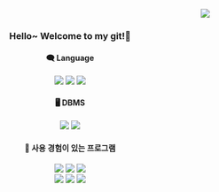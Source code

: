 <p align="right">
  <a href="https://hits.seeyoufarm.com">
    <img src="https://hits.seeyoufarm.com/api/count/incr/badge.svg?url=https%3A%2F%2Fgithub.com%2Fjykim3097&count_bg=%23E4CAF7&title_bg=%23555555&icon=&icon_color=%23E7E7E7&title=hits&edge_flat=false"/>
  </a>
</p>

<div align="center">
  <h3> Hello~ Welcome to my git!🎈</h3>
  <h4> 🗨️ Language</h4>
  <img src="https://img.shields.io/badge/Java-007396?style=flat&logo=Java&logoColor=white"/> 
  <img src="https://img.shields.io/badge/JavaScript-F7DF1E?style=flat&logo=JavaScript&logoColor=white"/> 
  <img src="https://img.shields.io/badge/Python-3766AB?style=flat&logo=Python&logoColor=white"/>
  
  <h4> 🖥️ DBMS </h4>
  <img src="https://img.shields.io/badge/Oracle-F80000?style=flat&logo=Oracle&logoColor=white"/>
  <img src="https://img.shields.io/badge/MySQL-#4479A1?style=flat&logo=MySQL&logoColor="MySQL"/>

  <h4>📢 사용 경험이 있는 프로그램 </h4>
  <img src="https://img.shields.io/badge/GitHub-181717?style=flat&logo=GitHub&logoColor=white"/> <img src="https://img.shields.io/badge/Eclipse-2C2255?style=flat&logo=eclipseide&logoColor=white"/> <img src="https://img.shields.io/badge/VisualStudioCode-007ACC?style=flat&logo=VisualStudioCode&logoColor=white"/><br> 
  <img src="https://img.shields.io/badge/Unity-000000?style=flat&logo=Unity&logoColor=white"/> <img src="https://img.shields.io/badge/AndroidStudio-3DDC84?style=flat&logo=Android&logoColor=white"/> <img src="https://img.shields.io/badge/Jupyter-F37626?style=flat&logo=Jupyter&logoColor=white"/>
  <br><br>
</div>
<br>
<br>
<br>
